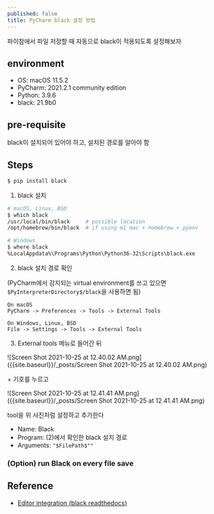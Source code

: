 ```yaml
---
published: false
title: PyCharm black 설정 방법
---
```

파이참에서 파일 저장할 때 자동으로 black이 적용되도록 설정해보자


## environment
- OS: macOS 11.5.2
- PyCharm: 2021.2.1 community edition
- Python: 3.9.6
- black: 21.9b0


## pre-requisite
black이 설치되어 있어야 하고, 설치된 경로를 알아야 함


## Steps
```sh
$ pip install black
```
1. black 설치

```sh
# macOS, Linux, BSD
$ which black
/usr/local/bin/black     # possible location
/opt/homebrew/bin/black  # if using m1 mac + homebrew + pyenv

# Windows
$ where black
%LocalAppdata%\Programs\Python\Python36-32\Scripts\black.exe
```
2. black 설치 경로 확인

(PyCharm에서 감지되는 virtual environment를 쓰고 있으면 `$PyInterpreterDirectory$/black`을 사용하면 됨)

```
On macOS
PyCharm -> Preferences -> Tools -> External Tools

On Windows, Linux, BSD
File -> Settings -> Tools -> External Tools
```

3. External tools 메뉴로 들어간 뒤

![Screen Shot 2021-10-25 at 12.40.02 AM.png]({{site.baseurl}}/_posts/Screen Shot 2021-10-25 at 12.40.02 AM.png)

\+ 기호를 누르고

![Screen Shot 2021-10-25 at 12.41.41 AM.png]({{site.baseurl}}/_posts/Screen Shot 2021-10-25 at 12.41.41 AM.png)

tool을 위 사진처럼 설정하고 추가한다

- Name: Black
- Program: (2)에서 확인한 black 설치 경로
- Arguments: `"$FilePath$""`



### (Option) run Black on every file save



## Reference
- [Editor integration (black readthedocs)](https://black.readthedocs.io/en/stable/integrations/editors.html)
